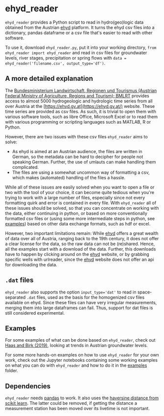 # ehyd_reader

`ehyd_reader` provides a Python script to read in hydro(geo)logic data obtained from the Austrian [ehyd](https://ehyd.gv.at/) platform.
It turns the ehyd csv files into a dictionary, pandas dataframe or a csv file that's easier to read with other software.

To use it, download `ehyd_reader.py`, put it into your working directory, `from ehyd_reader import ehyd_reader` and read in csv files for groundwater levels, river stages, precipitation or spring flows with `data = ehyd_reader('filename.csv', output_type='df')`.

## A more detailed explanation

The [Bundesministerium Landwirtschaft, Regionen und Tourismus (Austrian Federal Ministry of Agriculture, Regions and Tourism); BMLRT](https://www.bmlrt.gv.at/) provides access to almost 5000 hydrogeologic and hydrologic time series from all over Austria at the [https://ehyd.gv.at](https://ehyd.gv.at/) website.
These time series are provided as csv files. 
As such, it is trivial to open them with various software tools, such as libre Office, Microsoft Excel or to read them with various programming or scripting languages such as MATLAB, R or Python.

However, there are two issues with these csv files `ehyd_reader` aims to solve:

  * As ehyd is aimed at an Austrian audience, the files are written in German, so the metadata can be hard to decipher for people not speaking German. Further, the use of umlauts can make handling them complicated.
  * The files are using a somewhat uncommon way of formatting a csv, which makes (automated) handling of the files a hassle.
  
While all of these issues are easily solved when you want to open a file or two with the tool of your choice, it can become quite tedious when you're trying to work with a large number of files, especially since not every formatting quirk and error is contained in every file.
With `ehyd_reader` all of these issues should be solved, so that you can concentrate on working with the data, either continuing in python, or based on more conventionally formatted csv files or (using some more intermediate steps in python, see [examples](https://github.com/joha1/ehyd_reader/tree/master/examples)) based on other data exchange formats, such as hdf or excel.

However, two important limitations remain:
While [ehyd](https://ehyd.gv.at/) offers a great wealth of data over all of Austria, ranging back to the 19th century, it does not offer a clear license for the data, so the raw data can not be (re)shared.
Hence, all the examples start with a download of the data.
Further, this downloads have to happen by clicking around on the [ehyd](https://ehyd.gv.at/) website, or by grabbing specific wells with urlreader, since the [ehyd](https://ehyd.gv.at/) website does not offer an api for downloading the data.

## `.dat` files

`ehyd_reader` also supports the option `input_type='dat'` to read in space-separated `.dat` files, used as the basis for the homogenized csv files available on ehyd.
Since these files can have very irregular measurements, merging them into large dataframes can fail.
Thus, support for dat files is still considered experimental.




## Examples

For some examples of what can be done based on `ehyd_reader`, check out [Haas and Birk (2019)](https://doi.org/10.1016/j.ejrh.2019.100597), looking at trends in Austrian groundwater levels.

For some more hands-on examples on how to use `ehyd_reader` for your own work, check out the Jupyter notebooks containing some working examples on what you can do with `ehyd_reader` and how to do it in the [examples](https://github.com/joha1/ehyd_reader/tree/master/examples) folder.

## Dependencies

`ehyd_reader` needs [pandas](https://github.com/pandas-dev/pandas) to work. It also uses the [haversine distance from scikit learn](https://scikit-learn.org/stable/modules/generated/sklearn.metrics.pairwise.haversine_distances.html). The latter could be removed, if getting the distance a measurement station has been moved over its livetime is not important.

